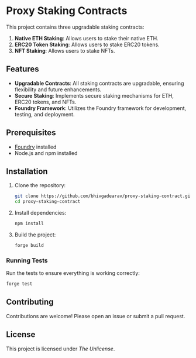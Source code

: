 # Proxy Staking Contracts

This project contains three upgradable staking contracts:

1. **Native ETH Staking**: Allows users to stake their native ETH.
2. **ERC20 Token Staking**: Allows users to stake ERC20 tokens.
3. **NFT Staking**: Allows users to stake NFTs.

## Features

- **Upgradable Contracts**: All staking contracts are upgradable, ensuring flexibility and future enhancements.
- **Secure Staking**: Implements secure staking mechanisms for ETH, ERC20 tokens, and NFTs.
- **Foundry Framework**: Utilizes the Foundry framework for development, testing, and deployment.

## Prerequisites

- [Foundry](https://github.com/gakonst/foundry) installed
- Node.js and npm installed

## Installation

1. Clone the repository:
    ```sh
    git clone https://github.com/bhivgadearav/proxy-staking-contract.git
    cd proxy-staking-contract
    ```

2. Install dependencies:
    ```sh
    npm install
    ```

3. Build the project:
    ```sh
    forge build
    ```

### Running Tests

Run the tests to ensure everything is working correctly:
```sh
forge test
```

## Contributing

Contributions are welcome! Please open an issue or submit a pull request.

## License

This project is licensed under *The Unlicense*.